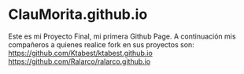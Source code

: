 # ClauMorita.github.io
Este es mi Proyecto Final, mi primera Github Page. 
A continuación mis compañeros a quienes realice fork en sus proyectos son:
https://github.com/Ktabest/ktabest.github.io
https://github.com/Ralarco/ralarco.github.io
